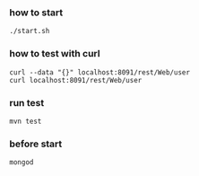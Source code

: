 ### how to start
    ./start.sh

### how to test with curl 

    curl --data "{}" localhost:8091/rest/Web/user
    curl localhost:8091/rest/Web/user

### run test

    mvn test

### before start

    mongod


